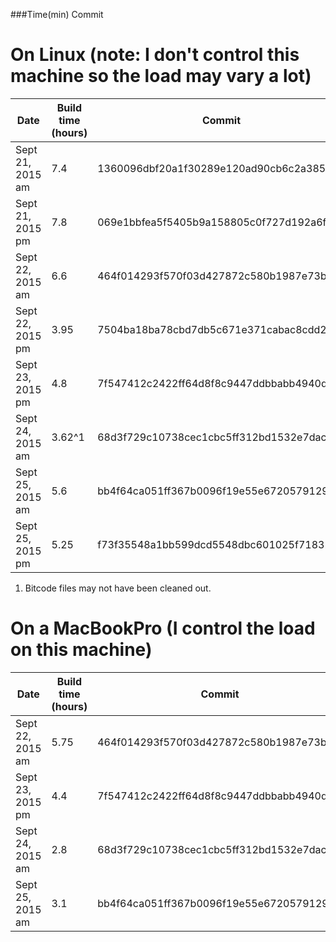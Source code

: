 ###Time(min) Commit

# On Linux (note: I don't control this machine so the load may vary a lot)
| Date | Build time (hours)  | Commit |
| ----- |-------------|--------|
| Sept 21, 2015 am | 7.4 | 1360096dbf20a1f30289e120ad90cb6c2a3856cb |
| Sept 21, 2015 pm | 7.8 | 069e1bbfea5f5405b9a158805c0f727d192a6ff9 |
| Sept 22, 2015 am | 6.6 | 464f014293f570f03d427872c580b1987e73b3fe |
| Sept 22, 2015 pm | 3.95 | 7504ba18ba78cbd7db5c671e371cabac8cdd27e7 |
| Sept 23, 2015 pm | 4.8 | 7f547412c2422ff64d8f8c9447ddbbabb4940d23 |
| Sept 24, 2015 am | 3.62^1 | 68d3f729c10738cec1cbc5ff312bd1532e7dac85 |
| Sept 25, 2015 am | 5.6 | bb4f64ca051ff367b0096f19e55e6720579129d0 |
| Sept 25, 2015 pm | 5.25 | f73f35548a1bb599dcd5548dbc601025f71832ff |
1. Bitcode files may not have been cleaned out.

# On a MacBookPro (I control the load on this machine)
| Date | Build time (hours)  | Commit |
| ----- |-------------|--------|
| Sept 22, 2015 am | 5.75 | 464f014293f570f03d427872c580b1987e73b3fe |
| Sept 23, 2015 pm | 4.4 | 7f547412c2422ff64d8f8c9447ddbbabb4940d23 |
| Sept 24, 2015 am | 2.8 | 68d3f729c10738cec1cbc5ff312bd1532e7dac85 |
| Sept 25, 2015 am | 3.1 | bb4f64ca051ff367b0096f19e55e6720579129d0 |
